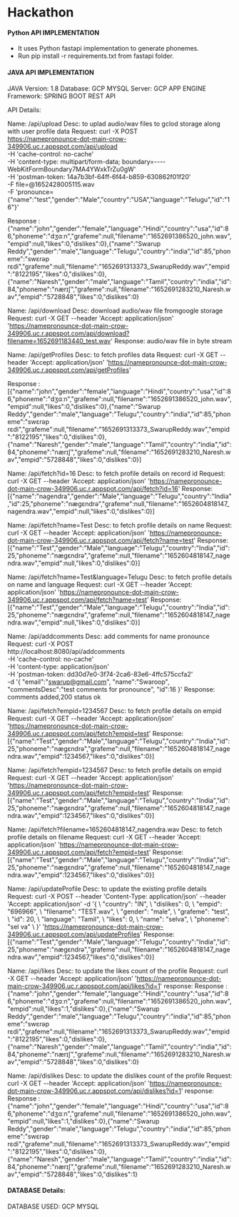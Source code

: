 # Hackathon

#### Python API IMPLEMENTATION
- It uses Python fastapi implementation to generate phonemes.
- Run pip install -r requirements.txt from fastapi folder.

#### JAVA API IMPLEMENTATION
JAVA Version: 1.8
Database: GCP MYSQL
Server: GCP APP ENGINE
Framework: SPRING BOOT REST API

API Details:

Name: /api/upload
Desc: to uplad audio/wav files to gclod storage along with user profile data
Request: curl -X POST \
  https://namepronounce-dot-main-crow-349906.uc.r.appspot.com/api/upload \
  -H 'cache-control: no-cache' \
  -H 'content-type: multipart/form-data; boundary=----WebKitFormBoundary7MA4YWxkTrZu0gW' \
  -H 'postman-token: 14a7b3bf-64ff-6f44-b859-630862f01f20' \
  -F file=@1652428005115.wav \
  -F 'pronounce={"name":"test","gender":"Male","country":"USA","language":"Telugu","id":"16"}'
  
Response :  {"name":"john","gender":"female","language":"Hindi","country":"usa","id":86,"phoneme":"dʒɑːn","grafeme":null,"filename":"1652691386520_john.wav","empid":null,"likes":0,"dislikes":0},{"name":"Swarup Reddy","gender":"male","language":"Telugu","country":"india","id":85,"phoneme":"swɛrəp rɛdi","grafeme":null,"filename":"1652691313373_SwarupReddy.wav","empid":"8122195","likes":0,"dislikes":0},{"name":"Naresh","gender":"male","language":"Tamil","country":"india","id":84,"phoneme":"nærɪʃ","grafeme":null,"filename":"1652691283210_Naresh.wav","empid":"5728848","likes":0,"dislikes":0}



Name: /api/download
Desc: download audio/wav file fromgoogle storage
Request: curl -X GET --header 'Accept: application/json' 'https://namepronounce-dot-main-crow-349906.uc.r.appspot.com/api/download?filename=1652691183440_test.wav'
Response: audio/wav file in byte stream


Name: /api/getProfiles
Desc: to fetch profiles data
Request: curl -X GET --header 'Accept: application/json' 'https://namepronounce-dot-main-crow-349906.uc.r.appspot.com/api/getProfiles'

Response :  [{"name":"john","gender":"female","language":"Hindi","country":"usa","id":86,"phoneme":"dʒɑːn","grafeme":null,"filename":"1652691386520_john.wav","empid":null,"likes":0,"dislikes":0},{"name":"Swarup Reddy","gender":"male","language":"Telugu","country":"india","id":85,"phoneme":"swɛrəp rɛdi","grafeme":null,"filename":"1652691313373_SwarupReddy.wav","empid":"8122195","likes":0,"dislikes":0},{"name":"Naresh","gender":"male","language":"Tamil","country":"india","id":84,"phoneme":"nærɪʃ","grafeme":null,"filename":"1652691283210_Naresh.wav","empid":"5728848","likes":0,"dislikes":0}]



Name: /api/fetch?id=16
Desc: to fetch profile details on record id
Request: curl -X GET --header 'Accept: application/json' 'https://namepronounce-dot-main-crow-349906.uc.r.appspot.com/api/fetch?id=16'
Response: [{"name":"nagendra","gender":"Male","language":"Telugu","country":"India","id":25,"phoneme":"nægɛndrə","grafeme":null,"filename":"1652604818147_nagendra.wav","empid":null,"likes":0,"dislikes":0}]


Name: /api/fetch?name=Test
Desc: to fetch profile details on name
Request: curl -X GET --header 'Accept: application/json' 'https://namepronounce-dot-main-crow-349906.uc.r.appspot.com/api/fetch?name=test'
Response: [{"name":"Test","gender":"Male","language":"Telugu","country":"India","id":25,"phoneme":"nægɛndrə","grafeme":null,"filename":"1652604818147_nagendra.wav","empid":null,"likes":0,"dislikes":0}]

Name: /api/fetch?name=Test&language=Telugu
Desc: to fetch profile details on name and language
Request: curl -X GET --header 'Accept: application/json' 'https://namepronounce-dot-main-crow-349906.uc.r.appspot.com/api/fetch?name=test'
Response: [{"name":"Test","gender":"Male","language":"Telugu","country":"India","id":25,"phoneme":"nægɛndrə","grafeme":null,"filename":"1652604818147_nagendra.wav","empid":null,"likes":0,"dislikes":0}]

Name: /api/addcomments
Desc: add comments for name pronounce
Request: curl -X POST \
  http://localhost:8080/api/addcomments \
  -H 'cache-control: no-cache' \
  -H 'content-type: application/json' \
  -H 'postman-token: dd30d7e0-3f74-2ca6-83e6-4ffc575ccfa2' \
  -d '{
	"email":"swarup@gmail.com",
	"name":"Swaroop",
	"commentsDesc":"test comments for  pronounce",
	"id":16
}'
Response: comments added,200 status ok


Name: /api/fetch?empid=1234567
Desc: to fetch profile details on empid
Request: curl -X GET --header 'Accept: application/json' 'https://namepronounce-dot-main-crow-349906.uc.r.appspot.com/api/fetch?empid=test'
Response: [{"name":"Test","gender":"Male","language":"Telugu","country":"India","id":25,"phoneme":"nægɛndrə","grafeme":null,"filename":"1652604818147_nagendra.wav","empid":1234567,"likes":0,"dislikes":0}]


Name: /api/fetch?empid=1234567
Desc: to fetch profile details on empid
Request: curl -X GET --header 'Accept: application/json' 'https://namepronounce-dot-main-crow-349906.uc.r.appspot.com/api/fetch?empid=test'
Response: [{"name":"Test","gender":"Male","language":"Telugu","country":"India","id":25,"phoneme":"nægɛndrə","grafeme":null,"filename":"1652604818147_nagendra.wav","empid":1234567,"likes":0,"dislikes":0}]


Name: /api/fetch?filename=1652604818147_nagendra.wav
Desc: to fetch profile details on filename
Request: curl -X GET --header 'Accept: application/json' 'https://namepronounce-dot-main-crow-349906.uc.r.appspot.com/api/fetch?empid=test'
Response: [{"name":"Test","gender":"Male","language":"Telugu","country":"India","id":25,"phoneme":"nægɛndrə","grafeme":null,"filename":"1652604818147_nagendra.wav","empid":1234567,"likes":0,"dislikes":0}]


Name: /api/updateProfile
Desc: to update the existing profile details
Request: curl -X POST --header 'Content-Type: application/json' --header 'Accept: application/json' -d '{ \ 
   "country": "IN", \ 
   "dislikes": 0, \ 
   "empid": "696966", \ 
   "filename": "TEST.wav", \ 
   "gender": "male", \ 
   "grafeme": "test", \ 
   "id": 20, \ 
   "language": "Tamil", \ 
   "likes": 0, \ 
   "name": "selva", \ 
   "phoneme": "sel va" \ 
 }' 'https://namepronounce-dot-main-crow-349906.uc.r.appspot.com/api/updateProfiles'
Response: [{"name":"Test","gender":"Male","language":"Telugu","country":"India","id":25,"phoneme":"nægɛndrə","grafeme":null,"filename":"1652604818147_nagendra.wav","empid":1234567,"likes":0,"dislikes":0}]



Name: /api/likes
Desc: to update the likes count of the profile
Request: curl -X GET --header 'Accept: application/json' 'https://namepronounce-dot-main-crow-349906.uc.r.appspot.com/api/likes?id=1'
response: Response :  {"name":"john","gender":"female","language":"Hindi","country":"usa","id":86,"phoneme":"dʒɑːn","grafeme":null,"filename":"1652691386520_john.wav","empid":null,"likes":1,"dislikes":0},{"name":"Swarup Reddy","gender":"male","language":"Telugu","country":"india","id":85,"phoneme":"swɛrəp rɛdi","grafeme":null,"filename":"1652691313373_SwarupReddy.wav","empid":"8122195","likes":0,"dislikes":0},{"name":"Naresh","gender":"male","language":"Tamil","country":"india","id":84,"phoneme":"nærɪʃ","grafeme":null,"filename":"1652691283210_Naresh.wav","empid":"5728848","likes":0,"dislikes":0}


Name: /api/dislikes
Desc: to update the dislikes count of the profile
Request: curl -X GET --header 'Accept: application/json' 'https://namepronounce-dot-main-crow-349906.uc.r.appspot.com/api/dislikes?id=1'
response: Response :  {"name":"john","gender":"female","language":"Hindi","country":"usa","id":86,"phoneme":"dʒɑːn","grafeme":null,"filename":"1652691386520_john.wav","empid":null,"likes":1,"dislikes":0},{"name":"Swarup Reddy","gender":"male","language":"Telugu","country":"india","id":85,"phoneme":"swɛrəp rɛdi","grafeme":null,"filename":"1652691313373_SwarupReddy.wav","empid":"8122195","likes":0,"dislikes":0},{"name":"Naresh","gender":"male","language":"Tamil","country":"india","id":84,"phoneme":"nærɪʃ","grafeme":null,"filename":"1652691283210_Naresh.wav","empid":"5728848","likes":0,"dislikes":1}


#### DATABASE Details:

DATABASE USED: GCP MYSQL


